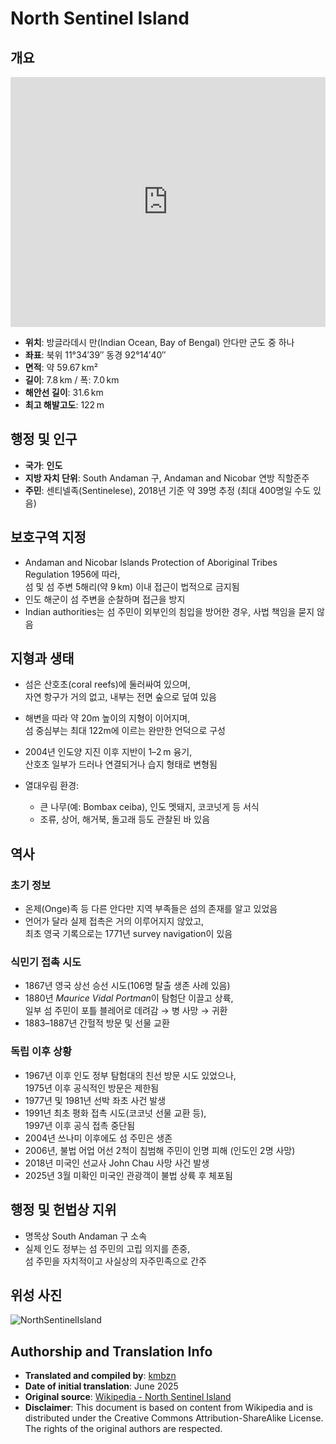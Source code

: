 # North Sentinel Island

## 개요

<iframe
  src="https://www.google.com/maps/embed?pb=!1m18!1m12!1m3!1d393282.7656953128!2d92.0144!3d11.5782!2m3!1f0!2f0!3f0!3m2!1i1024!2i768!4f13.1!3m3!1m2!1s0x0%3A0x0!2zMTEuNzk0N3g0MC4xIm4gOTLCsDAwJzIwLjEiTiA5MsKwMDAnMzAuNSJF!5e0!3m2!1sen!2sin!4v1719000000000!5m2!1sen!2sin"
  width="100%"
  height="400"
  style="border:0;"
  loading="lazy"
  referrerpolicy="no-referrer-when-downgrade">
</iframe>

- **위치**: 방글라데시 만(Indian Ocean, Bay of Bengal) 안다만 군도 중 하나  
- **좌표**: 북위 11°34′39″ 동경 92°14′40″  
- **면적**: 약 59.67 km²  
- **길이**: 7.8 km / 폭: 7.0 km  
- **해안선 길이**: 31.6 km  
- **최고 해발고도**: 122 m

## 행정 및 인구

- **국가**: **인도**  
- **지방 자치 단위**: South Andaman 구, Andaman and Nicobar 연방 직할준주  
- **주민**: 센티넬족(Sentinelese), 2018년 기준 약 39명 추정 (최대 400명일 수도 있음)

## 보호구역 지정

- Andaman and Nicobar Islands Protection of Aboriginal Tribes Regulation 1956에 따라,  
  섬 및 섬 주변 5해리(약 9 km) 이내 접근이 법적으로 금지됨  
- 인도 해군이 섬 주변을 순찰하며 접근을 방지  
- Indian authorities는 섬 주민이 외부인의 침입을 방어한 경우, 사법 책임을 묻지 않음

## 지형과 생태

- 섬은 산호초(coral reefs)에 둘러싸여 있으며,  
  자연 항구가 거의 없고, 내부는 전면 숲으로 덮여 있음  
- 해변을 따라 약 20m 높이의 지형이 이어지며,  
  섬 중심부는 최대 122m에 이르는 완만한 언덕으로 구성  
- 2004년 인도양 지진 이후 지반이 1–2 m 융기,  
  산호초 일부가 드러나 연결되거나 습지 형태로 변형됨

- 열대우림 환경:  
  - 큰 나무(예: Bombax ceiba), 인도 멧돼지, 코코넛게 등 서식  
  - 조류, 상어, 해거북, 돌고래 등도 관찰된 바 있음

## 역사

### 초기 정보

- 온제(Onge)족 등 다른 안다만 지역 부족들은 섬의 존재를 알고 있었음  
- 언어가 달라 실제 접촉은 거의 이루어지지 않았고,  
  최초 영국 기록으로는 1771년 survey navigation이 있음

### 식민기 접촉 시도

- 1867년 영국 상선 승선 시도(106명 탈출 생존 사례 있음)  
- 1880년 *Maurice Vidal Portman*이 탐험단 이끌고 상륙,  
  일부 섬 주민이 포틀 블레어로 데려감 → 병 사망 → 귀환  
- 1883–1887년 간헐적 방문 및 선물 교환

### 독립 이후 상황

- 1967년 이후 인도 정부 탐험대의 친선 방문 시도 있었으나,  
  1975년 이후 공식적인 방문은 제한됨  
- 1977년 및 1981년 선박 좌초 사건 발생  
- 1991년 최초 평화 접촉 시도(코코넛 선물 교환 등),  
  1997년 이후 공식 접촉 중단됨  
- 2004년 쓰나미 이후에도 섬 주민은 생존  
- 2006년, 불법 어업 어선 2척이 침범해 주민이 인명 피해 (인도인 2명 사망)  
- 2018년 미국인 선교사 John Chau 사망 사건 발생  
- 2025년 3월 미확인 미국인 관광객이 불법 상륙 후 체포됨

## 행정 및 헌법상 지위

- 명목상 South Andaman 구 소속  
- 실제 인도 정부는 섬 주민의 고립 의지를 존중,  
  섬 주민을 자치적이고 사실상의 자주민족으로 간주

## 위성 사진

![NorthSentinelIsland](https://upload.wikimedia.org/wikipedia/commons/thumb/0/0a/North-Sentinel-Island-Sentinel-2A.png/960px-North-Sentinel-Island-Sentinel-2A.png)

## Authorship and Translation Info

- **Translated and compiled by**: [kmbzn](https://kmbzn.com/)  
- **Date of initial translation**: June 2025  
- **Original source**: [Wikipedia - North Sentinel Island](https://en.wikipedia.org/wiki/North_Sentinel_Island)  
- **Disclaimer**: This document is based on content from Wikipedia and is distributed under the Creative Commons Attribution-ShareAlike License. The rights of the original authors are respected.